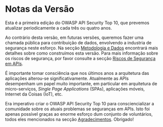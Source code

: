 Notas da Versão
===============

Esta é a primeira edição do OWASP API Security Top 10, que prevemos atualizar
periodicamente a cada três ou quatro anos.

Ao contrário desta versão, em futuras versões, queremos fazer uma chamada
pública para contribuição de dados, envolvendo a industria de segurança neste
esforço. Na secção [Metodologia e Dados][1] encontrará mais detalhes sobre como
construímos esta versão. Para mais informação sobre os riscos de segurança, por
favor consulte a secção [Riscos de Segurança em APIs][2].

É importante tomar consciência que nos últimos anos a arquitetura das aplicações
alterou-se significativamente. Atualmente as APIs desempenham um papel muito
importante, em particular em arquitetura de micro-serviços, _Single Page
Applications_ (SPAs), aplicações móveis, Internet da Coisas (IoT), etc.

Era imperativo criar o OWASP API Security Top 10 para consciencializar a
comunidade sobre os atuais problemas se seguranças em APIs. Isto foi apenas
possível graças ao enorme esforço dum conjunto de voluntários, todos eles
mencionados na secção [Agradecimentos][3]. Obrigado!

[1]: ./0xd0-about-data.md
[2]: ./0x10-api-security-risks.md
[3]: ./0xd1-acknowledgments.md
